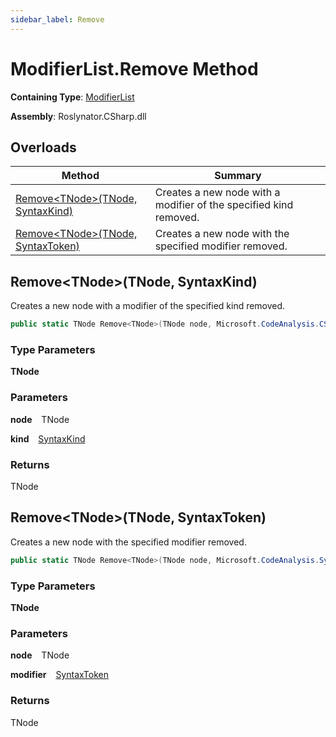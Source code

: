 ```yaml
---
sidebar_label: Remove
---
```


# ModifierList\.Remove Method

**Containing Type**: [ModifierList](../index.md)

**Assembly**: Roslynator\.CSharp\.dll

## Overloads

| Method | Summary |
| ------ | ------- |
| [Remove&lt;TNode&gt;(TNode, SyntaxKind)](#Roslynator_CSharp_ModifierList_Remove__1___0_Microsoft_CodeAnalysis_CSharp_SyntaxKind_) | Creates a new node with a modifier of the specified kind removed\. |
| [Remove&lt;TNode&gt;(TNode, SyntaxToken)](#Roslynator_CSharp_ModifierList_Remove__1___0_Microsoft_CodeAnalysis_SyntaxToken_) | Creates a new node with the specified modifier removed\. |

## Remove&lt;TNode&gt;\(TNode, SyntaxKind\) <a id="Roslynator_CSharp_ModifierList_Remove__1___0_Microsoft_CodeAnalysis_CSharp_SyntaxKind_"></a>

  
Creates a new node with a modifier of the specified kind removed\.

```csharp
public static TNode Remove<TNode>(TNode node, Microsoft.CodeAnalysis.CSharp.SyntaxKind kind) where TNode : Microsoft.CodeAnalysis.SyntaxNode
```

### Type Parameters

**TNode**

### Parameters

**node** &ensp; TNode

**kind** &ensp; [SyntaxKind](https://docs.microsoft.com/en-us/dotnet/api/microsoft.codeanalysis.csharp.syntaxkind)

### Returns

TNode

## Remove&lt;TNode&gt;\(TNode, SyntaxToken\) <a id="Roslynator_CSharp_ModifierList_Remove__1___0_Microsoft_CodeAnalysis_SyntaxToken_"></a>

  
Creates a new node with the specified modifier removed\.

```csharp
public static TNode Remove<TNode>(TNode node, Microsoft.CodeAnalysis.SyntaxToken modifier) where TNode : Microsoft.CodeAnalysis.SyntaxNode
```

### Type Parameters

**TNode**

### Parameters

**node** &ensp; TNode

**modifier** &ensp; [SyntaxToken](https://docs.microsoft.com/en-us/dotnet/api/microsoft.codeanalysis.syntaxtoken)

### Returns

TNode

